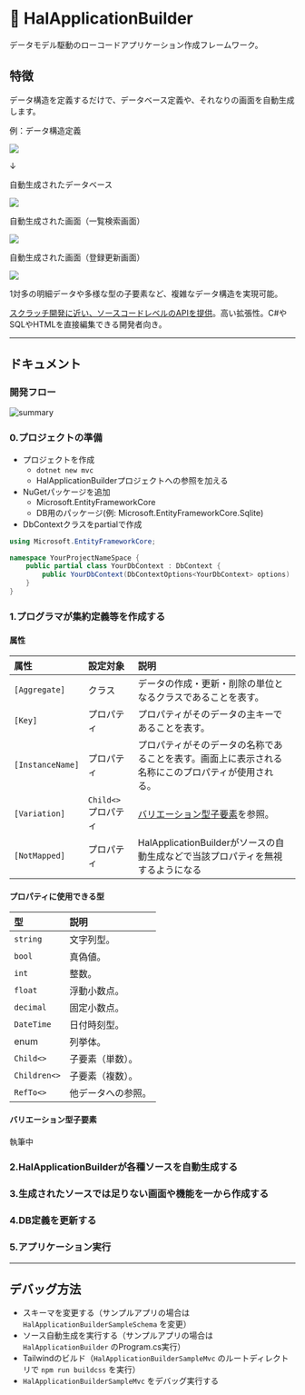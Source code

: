 # :cherry_blossom: HalApplicationBuilder
データモデル駆動のローコードアプリケーション作成フレームワーク。

## 特徴
データ構造を定義するだけで、データベース定義や、それなりの画面を自動生成します。

例：データ構造定義

![](README_files/2023-01-21-14-33-12.png)

↓

自動生成されたデータベース

![](README_files/2023-01-21-14-47-39.png)

自動生成された画面（一覧検索画面）

![](README_files/2023-01-21-14-49-04.png)

自動生成された画面（登録更新画面）

![](README_files/2023-01-21-14-56-49.png)

1対多の明細データや多様な型の子要素など、複雑なデータ構造を実現可能。

[スクラッチ開発に近い、ソースコードレベルのAPIを提供](#開発フロー)。高い拡張性。C#やSQLやHTMLを直接編集できる開発者向き。

---
## ドキュメント
### 開発フロー
![summary](./README.drawio.svg)

### 0.プロジェクトの準備
- プロジェクトを作成
  - `dotnet new mvc`
  - HalApplicationBuilderプロジェクトへの参照を加える
- NuGetパッケージを追加
  - Microsoft.EntityFrameworkCore
  - DB用のパッケージ(例: Microsoft.EntityFrameworkCore.Sqlite)
- DbContextクラスをpartialで作成

```cs
using Microsoft.EntityFrameworkCore;

namespace YourProjectNameSpace {
    public partial class YourDbContext : DbContext {
        public YourDbContext(DbContextOptions<YourDbContext> options) : base(options) { }
    }
}
```

### 1.プログラマが集約定義等を作成する

#### 属性

| 属性             | 設定対象             | 説明                                                                                               |
| :--------------- | :------------------- | :------------------------------------------------------------------------------------------------- |
| `[Aggregate]`    | クラス               | データの作成・更新・削除の単位となるクラスであることを表す。                                       |
| `[Key]`          | プロパティ           | プロパティがそのデータの主キーであることを表す。                                                   |
| `[InstanceName]` | プロパティ           | プロパティがそのデータの名称であることを表す。画面上に表示される名称にこのプロパティが使用される。 |
| `[Variation]`    | `Child<>` プロパティ | [バリエーション型子要素](#バリエーション型子要素)を参照。                                          |
| `[NotMapped]`    | プロパティ           | HalApplicationBuilderがソースの自動生成などで当該プロパティを無視するようになる                    |

#### プロパティに使用できる型

| 型           | 説明               |
| :----------- | :----------------- |
| `string`     | 文字列型。         |
| `bool`       | 真偽値。           |
| `int`        | 整数。             |
| `float`      | 浮動小数点。       |
| `decimal`    | 固定小数点。       |
| `DateTime`   | 日付時刻型。       |
| enum         | 列挙体。           |
| `Child<>`    | 子要素（単数）。   |
| `Children<>` | 子要素（複数）。   |
| `RefTo<>`    | 他データへの参照。 |

#### バリエーション型子要素
執筆中

### 2.HalApplicationBuilderが各種ソースを自動生成する
### 3.生成されたソースでは足りない画面や機能を一から作成する
### 4.DB定義を更新する
### 5.アプリケーション実行

---
## デバッグ方法
- スキーマを変更する（サンプルアプリの場合は `HalApplicationBuilderSampleSchema` を変更）
- ソース自動生成を実行する（サンプルアプリの場合は `HalApplicationBuilder` のProgram.cs実行）
- Tailwindのビルド（`HalApplicationBuilderSampleMvc` のルートディレクトリで `npm run buildcss` を実行）
- `HalApplicationBuilderSampleMvc` をデバッグ実行する
